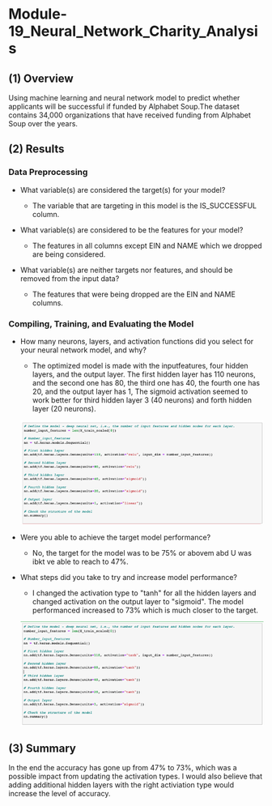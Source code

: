 # Module-19_Neural_Network_Charity_Analysis

## (1) Overview 
Using machine learning and neural network model to predict whether applicants will be successful if funded by Alphabet Soup.The dataset contains 34,000 organizations that have received funding from Alphabet Soup over the years.

## (2) Results                                                                     

### Data Preprocessing

- What variable(s) are considered the target(s) for your model?
  - The variable that are targeting in this model is the IS_SUCCESSFUL column.

- What variable(s) are considered to be the features for your model?
  - The features in all columns except EIN and NAME which we dropped are being considered.

- What variable(s) are neither targets nor features, and should be removed from the input data?
  - The features that were being dropped are the EIN and NAME columns. 

### Compiling, Training, and Evaluating the Model

- How many neurons, layers, and activation functions did you select for your neural network model, and why?

  - The optimized model is made with the inputfeatures, four hidden layers, and the output layer. The first hidden layer has 110 neurons, and the second one has 80, the third one has 40, the fourth one has 20, and the output layer has 1, The sigmoid activation seemed to work better for third hidden layer 3 (40 neurons) and forth hidden layer (20 neurons).

  ![image](https://github.com/sunnycywong/Module-19_Neural_Network_Charity_Analysis/blob/main/Deliverable%203.png)


- Were you able to achieve the target model performance?
  - No, the target for the model was to be 75% or abovem abd U was ibkt ve able to reach to 47%.

- What steps did you take to try and increase model performance?
  - I changed the activation type to "tanh" for all the hidden layers and changed activation on the output layer to "sigmoid". The model performanced increased to 73% which is much closer to the target. 

  ![image](https://github.com/sunnycywong/Module-19_Neural_Network_Charity_Analysis/blob/main/Deliverable%204.png)


## (3) Summary    

In the end the accuracy has gone up from 47% to 73%, which was a possible impact from updating the activation types. I would also believe that adding additional hidden layers with the right activiation type would increase the level of accuracy.




